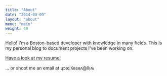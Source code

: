 ```yaml
---
title: "About"
date: "2014-04-09"
layout: "about"
menu: "main"
weight: 40
---
```


Hello! I'm a Boston-based developer with knowledge in many fields.
This is my personal blog to document projects I've been working on.

[Have a look at my resume!](https://goo.gl/61gUgH)

... or shoot me an email at ɥɔǝʇ˙ʎǝsǝʌ@llᴉʍ
